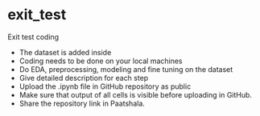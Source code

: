 # exit_test

Exit test coding
* The dataset is added inside
* Coding needs to be done on your local machines
* Do EDA, preprocessing, modeling and fine tuning on the dataset
* Give detailed description for each step
* Upload the .ipynb file in GitHub repository as public
* Make sure that output of all cells is visible before uploading in GitHub.
* Share the repository link in Paatshala.
